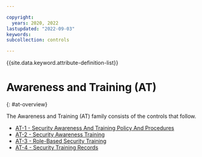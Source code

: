 ```yaml
---

copyright:
  years: 2020, 2022
lastupdated: "2022-09-03"
keywords: 
subcollection: controls

---
```




{{site.data.keyword.attribute-definition-list}}



# Awareness and Training (AT)
{: #at-overview}

The Awareness and Training (AT) family consists of the controls that follow.

- [AT-1 - Security Awareness And Training Policy And Procedures](/docs/controls?topic=controls-at-1)
- [AT-2 - Security Awareness Training](/docs/controls?topic=controls-at-2)
- [AT-3 - Role-Based Security Training](/docs/controls?topic=controls-at-3)
- [AT-4 - Security Training Records](/docs/controls?topic=controls-at-4)



